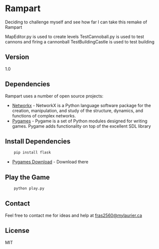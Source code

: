 Rampart
=======

Deciding to challenge myself and see how far I can take this remake of Rampart

MapEditor.py is used to create levels
TestCannoball.py is used to test cannons and firing a cannonball
TestBuildingCastle is used to test building

Version
----

1.0

Dependencies
-----------

Rampart uses a number of open source projects:

* [Networkx] - NetworkX is a Python language software package for the creation, manipulation, and study of the structure, dynamics, and functions of complex networks.
* [Pygames] - Pygame is a set of Python modules designed for writing games. Pygame adds functionality on top of the excellent SDL library

Install Dependencies
-----------
```sh
    pip install flask
```
* [Pygames Download] - Download there


Play the Game
-----------
```sh
    python play.py
```

Contact
-----------
Feel free to contact me for ideas and help at [fras2560@mylaurier.ca]

License
----

MIT


[Networkx]:http://networkx.github.io/documentation/networkx-1.9/
[Pygames Download]:http://www.pygame.org/download.shtml
[Pygames]:http://www.pygame.org/wiki/about
[fras2560@mylaurier.ca]:mailto:fras2560@mylaurier.ca
